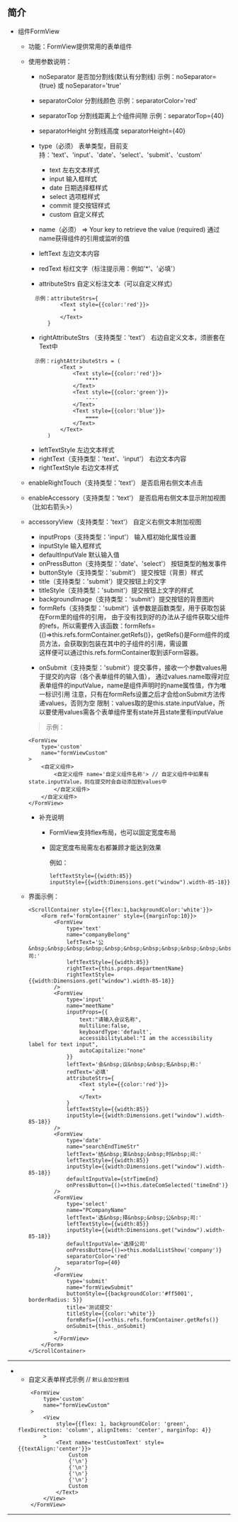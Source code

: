 
## 简介

- 组件FormView
	- 功能：FormView提供常用的表单组件

	- 使用参数说明：
    
    	- noSeparator 是否加分割线(默认有分割线) 示例：noSeparator={true} 或 noSeparator='true'
    
    	- separatorColor 分割线颜色 示例：separatorColor='red'
    
    	- separatorTop 分割线距离上个组件间隙 示例：separatorTop={40}
    
    	- separatorHeight 分割线高度 separatorHeight={40}

    	- type（必须） 表单类型，目前支持：'text'、'input'、'date'、'select'、'submit'、'custom'
    	
       		- text 左右文本样式
        	- input 输入框样式
        	- date 日期选择框样式
        	- select 选项框样式
        	- commit 提交按钮样式
        	- custom 自定义样式
    	- name（必须） => Your key to retrieve the value (required) 通过name获得组件的引用或监听的值
    	- leftText 左边文本内容
    	- redText 标红文字（标注提示用：例如'*'、'必填'）
    	- attributeStrs 自定义标注文本（可以自定义样式）
    	
    	```
          示例：attributeStrs={
                  <Text style={{color:'red'}}>
                      *
                  </Text>
              }
        ```
        - rightAttributeStrs （支持类型：'text'） 右边自定义文本，须嵌套在Text中
        
        ```
          示例：rightAttributeStrs = (
                  <Text >
                      <Text style={{color:'red'}}>
                          ****
                      </Text>
                      <Text style={{color:'green'}}>
                          ----
                      </Text>
                      <Text style={{color:'blue'}}>
                          ====
                      </Text>
                  </Text>
              )
        ```
    	- leftTextStyle 左边文本样式
    	- rightText（支持类型：'text'、'input'） 右边文本内容
    	- rightTextStyle 右边文本样式
	- enableRightTouch（支持类型：'text'） 是否启用右侧文本点击
	- enableAccessory（支持类型：'text'） 是否启用右侧文本显示附加视图（比如右箭头>）
	- accessoryView（支持类型：'text'） 自定义右侧文本附加视图
    	- inputProps（支持类型：'input'） 输入框初始化属性设置
    	- inputStyle 输入框样式
    	- defaultInputVale  默认输入值
    	- onPressButton（支持类型：'date'、'select'） 按钮类型的触发事件
    	- buttonStyle（支持类型：'submit'） 提交按钮（背景）样式
    	- title（支持类型：'submit'）提交按钮上的文字
    	- titleStyle（支持类型：'submit'）提交按钮上文字的样式
    	- backgroundImage（支持类型：'submit'）提交按钮的背景图片
    	- formRefs（支持类型：'submit'）该参数是函数类型，用于获取包装在Form里的组件的引用，
        由于没有找到好的办法从子组件获取父组件的refs，所以需要传入该函数：formRefs={()=>this.refs.formContainer.getRefs()}，getRefs()是Form组件的成员方法，会获取到包装在其中的子组件的引用，需设置<Form ref='formContainer'>
        这样便可以通过this.refs.formContainer取到该Form容器。
    	- onSubmit（支持类型：'submit'）提交事件，接收一个参数values用于提交的内容（各个表单组件的输入值），
        通过values.name取得对应表单组件的inputValue，name是组件声明时的name属性值，作为唯一标识引用
        注意，只有在formRefs设置之后才会给onSubmit方法传递values，否则为空
        限制：values取的是this.state.inputValue，所以要使用values需各个表单组件里有state并且state里有inputValue
        
        >示例：
        
        ```
        <FormView
            type='custom'
            name="formViewCustom"
        >
            <自定义组件>
                <自定义组件 name='自定义组件名称'> // 自定义组件中如果有state.inputValue，则在提交时会自动添加到values中
                </自定义组件>
            </自定义组件>
        </FormView>
        ```

    	- 补充说明
        	- FormView支持flex布局，也可以固定宽度布局
        	- 固定宽度布局需左右都兼顾才能达到效果
            
            	例如：
            
	            ```
	            leftTextStyle={{width:85}}
	            inputStyle={{width:Dimensions.get("window").width-85-18}}
	            ```

	- 界面示例：
	
		```
		<ScrollContainer style={{flex:1,backgroundColor:'white'}}>
		    <Form ref='formContainer' style={{marginTop:10}}>
		        <FormView
		            type='text'
		            name="companyBelong"
		            leftText='公&nbsp;&nbsp;&nbsp;&nbsp;&nbsp;&nbsp;&nbsp;&nbsp;&nbsp;&nbsp;&nbsp;&nbsp;司:'
		            leftTextStyle={{width:85}}
		            rightText={this.props.departmentName}
		            rightTextStyle={{width:Dimensions.get("window").width-85-18}}
		        />
		        <FormView
		            type='input'
		            name="meetName"
		            inputProps={{
		                text:"请输入会议名称",
		                multiline:false,
		                keyboardType:'default',
		                accessibilityLabel:"I am the accessibility label for text input",
		                autoCapitalize:"none"
		            }}
		            leftText='会&nbsp;议&nbsp;&nbsp;名&nbsp;称:'
		            redText='必填'
		            attributeStrs={
		                <Text style={{color:'red'}}>
		                    *
		                </Text>
		            }
		            leftTextStyle={{width:85}}
		            inputStyle={{width:Dimensions.get("window").width-85-18}}
		        />
		        <FormView
		            type='date'
		            name="searchEndTimeStr"
		            leftText='结&nbsp;束&nbsp;&nbsp;时&nbsp;间:'
		            leftTextStyle={{width:85}}
		            inputStyle={{width:Dimensions.get("window").width-85-18}}
		            defaultInputVale={strTimeEnd}
		            onPressButton={()=>this.dateComSelected('timeEnd')}
		        />
		        <FormView
		            type='select'
		            name="PCompanyName"
		            leftText='选&nbsp;择&nbsp;&nbsp;公&nbsp;司:'
		            leftTextStyle={{width:85}}
		            inputStyle={{width:Dimensions.get("window").width-85-18}}
		            defaultInputVale='选择公司'
		            onPressButton={()=>this.modalListShow('company')}
		            separatorColor='red'
		            separatorTop={40}
		        />
		        <FormView
		            type='submit'
		            name="formViewSubmit"
		            buttonStyle={{backgroundColor:'#ff5001', borderRadius: 5}}
		            title='测试提交'
		            titleStyle={{color:'white'}}
		            formRefs={()=>this.refs.formContainer.getRefs()}
		            onSubmit={this._onSubmit}
		        >
		        </FormView>
		    </Form>
		</ScrollContainer>
		```

-----------------------------------------------------------

- 
	- 自定义表单样式示例 // `默认会加分割线`

	```
	    <FormView
	        type='custom'
	        name="formViewCustom"
	    >
	        <View
	            style={{flex: 1, backgroundColor: 'green', flexDirection: 'column', alignItems: 'center', marginTop: 4}}
	        >
	            <Text name='testCustomText' style={{textAlign:'center'}}>
	                Custom
	                {'\n'}
	                {'\n'}
	                {'\n'}
	                {'\n'}
	                Custom
	            </Text>
	        </View>
	    </FormView>
	```
	
-----------------------------------------------------------

